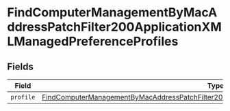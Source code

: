 # FindComputerManagementByMacAddressPatchFilter200ApplicationXMLManagedPreferenceProfiles


## Fields

| Field                                                                                                                                                                                                                       | Type                                                                                                                                                                                                                        | Required                                                                                                                                                                                                                    | Description                                                                                                                                                                                                                 |
| --------------------------------------------------------------------------------------------------------------------------------------------------------------------------------------------------------------------------- | --------------------------------------------------------------------------------------------------------------------------------------------------------------------------------------------------------------------------- | --------------------------------------------------------------------------------------------------------------------------------------------------------------------------------------------------------------------------- | --------------------------------------------------------------------------------------------------------------------------------------------------------------------------------------------------------------------------- |
| `profile`                                                                                                                                                                                                                   | [FindComputerManagementByMacAddressPatchFilter200ApplicationXMLManagedPreferenceProfilesProfile](../../models/operations/findcomputermanagementbymacaddresspatchfilter200applicationxmlmanagedpreferenceprofilesprofile.md) | :heavy_minus_sign:                                                                                                                                                                                                          | N/A                                                                                                                                                                                                                         |